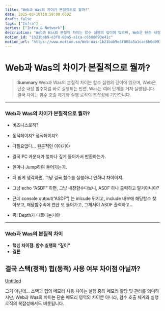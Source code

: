 ```yaml
---
title: "Web과 Was의 차이가 본질적으로 뭘까?"
date: 2025-03-10T10:59:00.000Z
draft: false
tags: ["Infra"]
series: ["Infra & Network"]
description: "Web과 Was의 본질적 차이는 함수 실행의 깊이에 있으며, Web은 단순 내장 함수처럼 바로 실행되는 반면, Was는 여러 단계를 거쳐 실행됩니다. 결국 차이는 함수 호출 체계와 실행 로직의 복잡성에 기인합니다."
notion_id: "1b21bab9-e3f8-80a5-a1ca-c6b0d093e41c"
notion_url: "https://www.notion.so/Web-Was-1b21bab9e3f880a5a1cac6b0d093e41c"
---
```


# Web과 Was의 차이가 본질적으로 뭘까?

> **Summary**
> Web과 Was의 본질적 차이는 함수 실행의 깊이에 있으며, Web은 단순 내장 함수처럼 바로 실행되는 반면, Was는 여러 단계를 거쳐 실행됩니다. 결국 차이는 함수 호출 체계와 실행 로직의 복잡성에 기인합니다.

---

### Web과 Was의 차이가 본질적으로 뭘까?

- 비즈니스로직?
- 동적페이지? 정적페이지?
- 다필요없다… 원론적인 이야기야

- 결국 PC 카운터가 얼마나 깊게 들어가서 반환하는가.
- 얼마나 Jump하여 들어가는가.
- 더 쉽게 생각하면, 그냥 결국 함수를 실행하냐 안하냐 차이이지.

- 그냥 echo “ASDF” 하면, 그냥 내장함수다보니, ASDF 하나 출력하고 말거아니야?
- 근데 console.output(”ASDF”) 는 inlcude 뒤지고, include 내부에 해당함수 찾아보고, 해당함수속에 연산 또 들어가고, 그제서야 ASDF 출력하고…
- 즉! Depth가 다르다는거야
---

### Web과 Was의 본질적 차이

- **핵심 차이점: 함수 실행의 “깊이”**
- **결론**
## 결국 스택(정적) 힙(동적) 사용 여부 차이점 아닐까?

[Untitled](https://www.notion.so/4b845da9196f400f8a16ebd55cbd8612) 

그거 아닌데… 스택과 힙의 메모리 사용 차이는 실행 중의 메모리 할당 및 관리를 의미하지만, Web과 Was의 차이는 단순 메모리 영역의 차이뿐 아니라, 함수 호출 체계와 실행 로직의 복잡성에서도 비롯됩니다.

